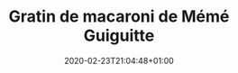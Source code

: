 ---
layout: recipe
date: 2020-02-23T21:04:48+01:00
draft: false    
title:  "Gratin de macaroni de Mémé Guiguitte" # The title of your awesome recipe
image: gratin-macaroni.jpg # Name of image in recipe bundle
#imagecredit: https://placekitten.com/600/800 # URL to image source page, website, or creator
YouTubeID:  # The F2SYDXV1W1w part of https://www.youtube.com/watch?v=F2SYDXV1W1w
authorName: # Name of the recipe/article author
authorURL: # URL of their home website
sourceName: # Name of the source website
sourceURL: # Actual URL of the recipe itself
catégories: plat # The type of meal or course your recipe is about. For example: "dinner", "entree", or "dessert".
tags:
  - pâte
  - fat
  - favorite
  - gratin
yield:  5 euros
prepTime: 35 min
cookTime: 30 min

ingredients:
- 1 paquet de macaroni
- 1 pot de crème fraiche
- 1 paquet de gruyère
- 1 ou 2 barquettes de lardon
- Sel & poivre
- 4 biscottes, ou panure
directions:
- Préchauffez le four à 180°
- Faites cuire les macaroni dans de l'eau bouillante salée, jusqu'à ce qu'elles soient aldente
- Une fois cuite, essorez-les. 
- Faites revenir les lardons dans une poêle
- Dans un récipient mélanger les pâtes, la crème, les lardons et le gruyère. 
- Assaisonnez le tout avec du sel et du poivre. 
- Versez la préparation dans un plat à gratin. 
- Emmiettez les biscotte ou ajoutez la panure dessus. 
- Et enfournez le tout pendant 20min environ, jusqu'à le gratin soit doré, un peu grillé. 
- Et à table ! 
- Vous pouvez aussi ajouter des champignons (de paris, cèpes... ce que vous voulez) ! C'est un délice.
---